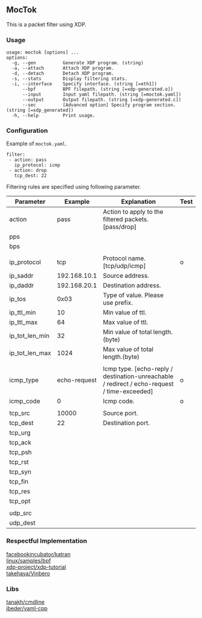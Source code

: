 ## MocTok
This is a packet filter using XDP.

### Usage

```
usage: moctok [options] ... 
options:
  -g, --gen          Generate XDP program. (string)
  -a, --attach       Attach XDP program.
  -d, --detach       Detach XDP program.
  -s, --stats        Display filtering stats.
  -i, --interface    Specify interface. (string [=eth1])
      --bpf          BPF filepath. (string [=xdp-generated.o])
      --input        Input yaml filepath. (string [=moctok.yaml])
      --output       Output filepath. (string [=xdp-generated.c])
      --sec          [Advanced option] Specify program section. (string [=xdp_generated])
  -h, --help         Print usage.
```

### Configuration
Example of `moctok.yaml`. 

```
filter:
 - action: pass
   ip_protocol: icmp
 - action: drop
   tcp_dest: 22
```

Filtering rules are specified using following parameter.

| **Parameter**  | **Example**  | **Explanation**                                                                             | **Test** |
|----------------|--------------|---------------------------------------------------------------------------------------------|----------|
| action         | pass         | Action to apply to the filtered packets. [pass/drop]                                        |          |
| pps            |              |                                                                                             |          |
| bps            |              |                                                                                             |          |
|                |              |                                                                                             |          |
| ip_protocol    | tcp          | Protocol name. [tcp/udp/icmp]                                                               | o        |
| ip_saddr       | 192.168.10.1 | Source address.                                                                             |          |
| ip_daddr       | 192.168.20.1 | Destination address.                                                                        |          |
| ip_tos         | 0x03         | Type of value. Please use prefix.                                                           |          |
| ip_ttl_min     | 10           | Min value of ttl.                                                                           |          |
| ip_ttl_max     | 64           | Max value of ttl.                                                                           |          |
| ip_tot_len_min | 32           | Min value of total length.(byte)                                                            |          |
| ip_tot_len_max | 1024         | Max value of total length.(byte)                                                            |          |
|                |              |                                                                                             |          |
| icmp_type      | echo-request | Icmp type. [echo-reply / destination-unreachable / redirect / echo-request / time-exceeded] | o        |
| icmp_code      | 0            | Icmp code.                                                                                  | o        |
|                |              |                                                                                             |          |
| tcp_src        | 10000        | Source port.                                                                                |          |
| tcp_dest       | 22           | Destination port.                                                                           |          |
| tcp_urg        |              |                                                                                             |          |
| tcp_ack        |              |                                                                                             |          |
| tcp_psh        |              |                                                                                             |          |
| tcp_rst        |              |                                                                                             |          |
| tcp_syn        |              |                                                                                             |          |
| tcp_fin        |              |                                                                                             |          |
| tcp_res        |              |                                                                                             |          |
| tcp_opt        |              |                                                                                             |          |
|                |              |                                                                                             |          |
| udp_src        |              |                                                                                             |          |
| udp_dest       |              |                                                                                             |          |


### Respectful Implementation
[facebookincubator/katran](https://github.com/facebookincubator/katran)  
[linux/samples/bpf](https://github.com/torvalds/linux/tree/master/samples/bpf)  
[xdp-project/xdp-tutorial](https://github.com/xdp-project/xdp-tutorial)  
[takehaya/Vinbero](https://github.com/takehaya/Vinbero)  


### Libs
[tanakh/cmdline](https://github.com/tanakh/cmdline)  
[jbeder/yaml-cpp](https://github.com/jbeder/yaml-cpp)  
